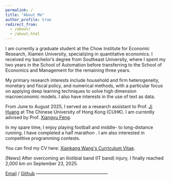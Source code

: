 ```yaml
---
permalink: /
title: "About Me"
author_profile: true
redirect_from: 
  - /about/
  - /about.html   
---
```


I am currently a graduate student at the Chow Institute for Economic Research, Xiamen University, specializing in quantitative economics. I received my bachelor’s degree from Southeast University, where I spent my two years in the School of Automation before transferring to the School of Economics and Management for the remaining three years.

My primary research interests include household and firm heterogeneity, monetary and fiscal policy, and numerical methods, with a particular focus on applying deep learning techniques to solve high dimension macroeconomic models. I also have interests in the use of text as data. 

From June to August 2025, I served as a research assistant to Prof. [Ji Huang](https://jihuang.weebly.com/) at The Chinese University of Hong Kong (CUHK). I am currently advised by Prof. [Xiangyu Feng](https://faculty.xmu.edu.cn/FXY/zh_CN/index/594493/list/index.htm).

In my spare time, I enjoy playing football and middle- to long-distance running. I have completed a half marathon . I am also interested in competitive programming contests.

You can find my CV here: [Xiankang Wang's Curriculum Vitae](https://www.dropbox.com/scl/fi/r42e8yn454ra0twk3tl2b/wangxiankang_CV.pdf?rlkey=q6fqlwkzg75je1t5kl5fpekdk&st=89xkchmo&dl=0).

[News] After overcoming an iliotibial band (IT band) injury, I finally reached 2,000 km on September 23, 2025.

[Email](wangxiankang.econ@gmail.com) / [Github](https://github.com/xiankangW-gi) 
————————————————


